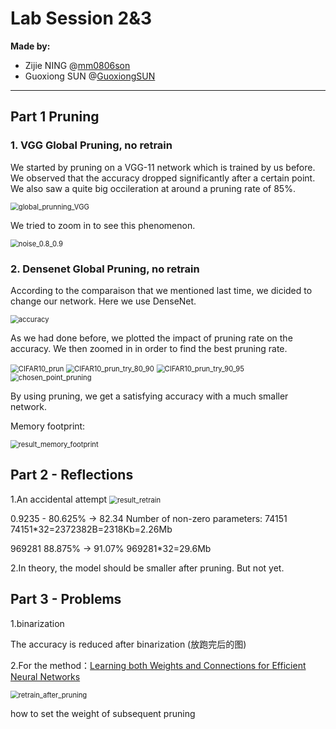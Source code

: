 # Lab Session 2&3

**Made by:**

- Zijie NING @[mm0806son](https://github.com/mm0806son)
- Guoxiong SUN @[GuoxiongSUN](https://github.com/GuoxiongSUN)

-----

## Part 1 Pruning

### 1. VGG Global Pruning, no retrain 

We started by pruning on a VGG-11 network which is trained by us before. We observed that the accuracy dropped significantly after a certain point. We also saw a quite big occileration at around a pruning rate of 85%.

<img src="global_prunning.png" alt="global_prunning_VGG" style="zoom:80%;" />

We tried to zoom in to see this phenomenon.

<img src="noise_0.8_0.9.png" alt="noise_0.8_0.9" style="zoom:80%;" />

### 2. Densenet Global Pruning, no retrain

According to the comparaison that we mentioned last time, we dicided to change our network. Here we use DenseNet.

<img src="accuracy.png" alt="accuracy" style="zoom:80%;" />

As we had done before, we plotted the impact of pruning rate on the accuracy. We then zoomed in in order to find the best pruning rate.

<img src="CIFAR10_prun.png" alt="CIFAR10_prun" style="zoom:80%;" />

<img src="CIFAR10_prun_try_80_90.png" alt="CIFAR10_prun_try_80_90" style="zoom:80%;" />

<img src="CIFAR10_prun_try_90_95.png" alt="CIFAR10_prun_try_90_95" style="zoom:80%;" />

<img src="chosen_point_pruning.png" alt="chosen_point_pruning" style="zoom:80%;" />

By using pruning, we get a satisfying accuracy with a much smaller network.

Memory footprint:

<img src="result_memory_footprint.png" alt="result_memory_footprint" style="zoom:80%;" />


Part 2 - Reflections
--

1.An accidental attempt
<img src="result_retrain.png" alt="result_retrain" style="zoom:80%;" />


0.9235 - 80.625% -> 82.34
Number of non-zero parameters:  74151
74151*32=2372382B=2318Kb=2.26Mb

969281 88.875% -> 91.07%
969281*32=29.6Mb

2.In theory, the model should be smaller after pruning. But not yet.



Part 3 - Problems
--

1.binarization

The accuracy is reduced after binarization
(放跑完后的图)

2.For the method：[Learning both Weights and Connections for Efficient Neural Networks](https://arxiv.org/abs/1506.02626)

<img src="retrain_after_pruning.png" alt="retrain_after_pruning" style="zoom:80%;" />

how to set the weight of subsequent pruning

